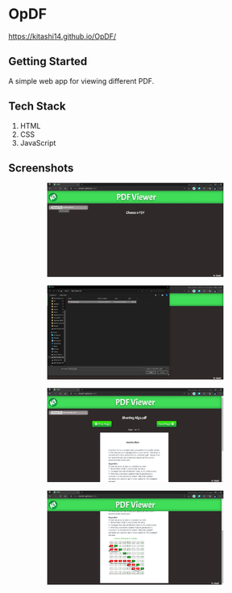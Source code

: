 # OpDF 

https://kitashi14.github.io/OpDF/

## Getting Started

A simple web app for viewing different PDF.

## Tech Stack

  1. HTML 
  2. CSS 
  3. JavaScript 

## Screenshots 

  <p align="center">
  <img src="src/screenshots/first.jpg" width="350" title="Upload">
  </p>
  <p align="center">
  <img src="src/screenshots/second.jpg" width="350" title="Upload">
  </p>
  <p align="center">
  <img src="src/screenshots/third.jpg" width="350" title="Upload">
  </p>
  <p align="center">
  <img src="src/screenshots/fourth.jpg" width="350" title="Upload">
  </p>
